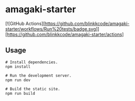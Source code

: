 # amagaki-starter

[![GitHub Actions][https://github.com/blinkkcode/amagaki-starter/workflows/Run%20tests/badge.svg]][https://github.com/blinkkcode/amagaki-starter/actions]
## Usage

```
# Install dependencies.
npm install

# Run the development server.
npm run dev

# Build the static site.
npm run build
```